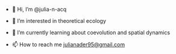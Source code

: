 - 👋 Hi, I’m @julia-n-acq
- 👀 I’m interested in theoretical ecology
- 🌱 I’m currently learning about coevolution and spatial dynamics 

- 📫 How to reach me julianader95@gmail.com

<!---
julia-n-acq/julia-n-acq is a ✨ special ✨ repository because its `README.md` (this file) appears on your GitHub profile.
You can click the Preview link to take a look at your changes.
--->
